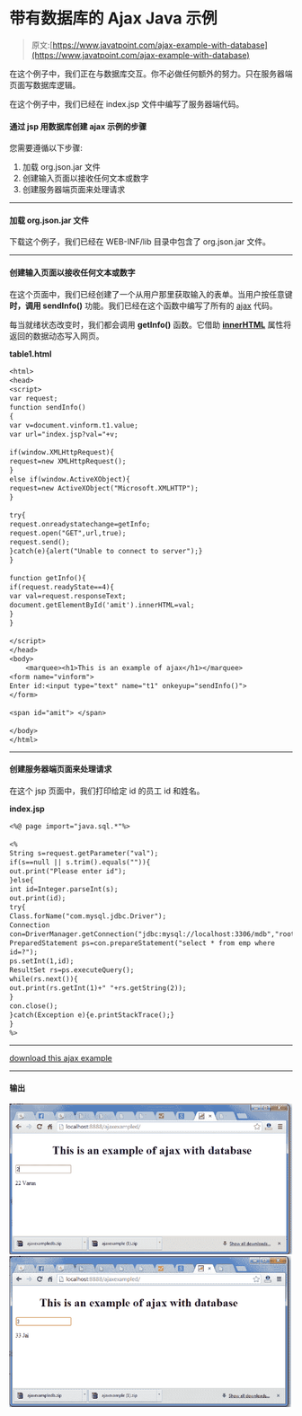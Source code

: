 # 带有数据库的 Ajax Java 示例

> 原文:[https://www.javatpoint.com/ajax-example-with-database](https://www.javatpoint.com/ajax-example-with-database)

在这个例子中，我们正在与数据库交互。你不必做任何额外的努力。只在服务器端页面写数据库逻辑。

在这个例子中，我们已经在 index.jsp 文件中编写了服务器端代码。

#### 通过 jsp 用数据库创建 ajax 示例的步骤

您需要遵循以下步骤:

1.  加载 org.json.jar 文件
2.  创建输入页面以接收任何文本或数字
3.  创建服务器端页面来处理请求

* * *

#### 加载 org.json.jar 文件

下载这个例子，我们已经在 WEB-INF/lib 目录中包含了 org.json.jar 文件。

* * *

#### 创建输入页面以接收任何文本或数字

在这个页面中，我们已经创建了一个从用户那里获取输入的表单。当用户按任意键**时，调用 sendInfo()** 功能。我们已经在这个函数中编写了所有的 [ajax](ajax-tutorial) 代码。

每当就绪状态改变时，我们都会调用 **getInfo()** 函数。它借助 [**innerHTML**](javascript-innerHTML) 属性将返回的数据动态写入网页。

**table1.html**

```
<html>
<head>
<script>
var request;
function sendInfo()
{
var v=document.vinform.t1.value;
var url="index.jsp?val="+v;

if(window.XMLHttpRequest){
request=new XMLHttpRequest();
}
else if(window.ActiveXObject){
request=new ActiveXObject("Microsoft.XMLHTTP");
}

try{
request.onreadystatechange=getInfo;
request.open("GET",url,true);
request.send();
}catch(e){alert("Unable to connect to server");}
}

function getInfo(){
if(request.readyState==4){
var val=request.responseText;
document.getElementById('amit').innerHTML=val;
}
}

</script>
</head>
<body>
    <marquee><h1>This is an example of ajax</h1></marquee>
<form name="vinform">
Enter id:<input type="text" name="t1" onkeyup="sendInfo()">
</form>

<span id="amit"> </span>

</body>
</html>

```

* * *

#### 创建服务器端页面来处理请求

在这个 jsp 页面中，我们打印给定 id 的员工 id 和姓名。

**index.jsp**

```
<%@ page import="java.sql.*"%>

<%
String s=request.getParameter("val");
if(s==null || s.trim().equals("")){
out.print("Please enter id");
}else{
int id=Integer.parseInt(s);
out.print(id);
try{
Class.forName("com.mysql.jdbc.Driver");
Connection con=DriverManager.getConnection("jdbc:mysql://localhost:3306/mdb","root","root");
PreparedStatement ps=con.prepareStatement("select * from emp where id=?");
ps.setInt(1,id);
ResultSet rs=ps.executeQuery();
while(rs.next()){
out.print(rs.getInt(1)+" "+rs.getString(2));
}
con.close();
}catch(Exception e){e.printStackTrace();}
}
%>

```

* * *

[download this ajax example](src/ajax/ajaxexampled.zip)

* * *

#### 输出

![ajax example using database output](img/723660e240112404cd3c841f6132bf83.png) ![ajax example using database output 2](img/bc1a5d2120bd88183aca920c8304eaad.png)